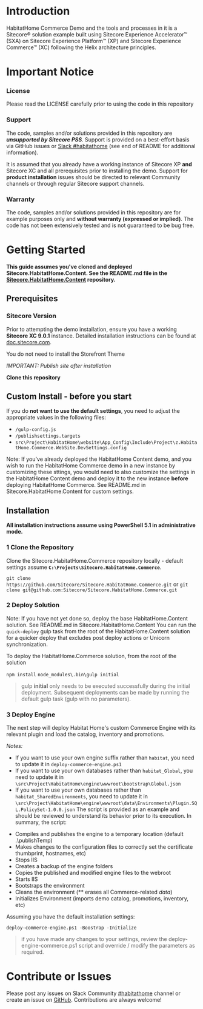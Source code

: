 # Introduction 
HabitatHome Commerce Demo and the tools and processes in it is a Sitecore&reg; solution example built using Sitecore Experience Accelerator&trade; (SXA) on Sitecore Experience Platform&trade; (XP) and Sitecore Experience Commerce&trade; (XC) following the Helix architecture principles.

# Important Notice

### License
Please read the LICENSE carefully prior to using the code in this repository
 
### Support

The code, samples and/or solutions provided in this repository are ***unsupported by Sitecore PSS***. Support is provided on a best-effort basis via GitHub issues or [Slack #habitathome](https://sitecorechat.slack.com/messages/habitathome/) (see end of README for additional information).

It is assumed that you already have a working instance of Sitecore XP **and** Sitecore XC  and all prerequisites prior to installing the demo. Support for **product installation** issues should be directed to relevant Community channels or through regular Sitecore support channels. 

### Warranty

The code, samples and/or solutions provided in this repository are for example purposes only and **without warranty (expressed or implied)**. The code has not been extensively tested and is not guaranteed to be bug free.  

# Getting Started

**This guide assumes you've cloned and deployed Sitecore.HabitatHome.Content. See the README.md file in the [Sitecore.HabitatHome.Content](https://github.com/sitecore/sitecore.habitathome.content) repository.**

## Prerequisites

### Sitecore Version

Prior to attempting the demo installation, ensure you have a working **Sitecore XC 9.0.1** instance. Detailed installation instructions can be found at [doc.sitecore.com](http://commercesdn.sitecore.net/SitecoreXC_9.0/Installation-Guide/Sitecore-XC-9.0_Installation_Guide(On-Prem).pdf).

You do not need to install the Storefront Theme

*IMPORTANT: Publish site after installation*

**Clone this repository**

## Custom Install - before you start

If you do **not want to use the default settings**, you need to adjust the appropriate values in the following files:

* `/gulp-config.js` 
* `/publishsettings.targets` 
* `src\Project\HabitatHome\website\App_Config\Include\Project\z.HabitatHome.Commerce.WebSite.DevSettings.config`

Note: If you've already deployed the HabitatHome Content demo, and you wish to run the HabitatHome Commerce demo in a new instance by customizing these sttings,
you would need to also customize the settings in the HabitatHome Content demo and deploy it to the new instance **before** deploying HabitatHome Commerce. 
See README.md in Sitecore.HabitatHome.Content for custom settings.

## Installation
**All installation instructions assume using PowerShell 5.1 in administrative mode.**

### 1 Clone the Repository
Clone the Sitecore.HabitatHome.Commerce repository locally - default settings assume **`C:\Projects\Sitecore.HabitatHome.Commerce`**. 

`git clone https://github.com/Sitecore/Sitecore.HabitatHome.Commerce.git` or 
`git clone git@github.com:Sitecore/Sitecore.HabitatHome.Commerce.git`
  
### 2 Deploy Solution
Note: If you have not yet done so, deploy the base HabitatHome.Content solution. See README.md in Sitecore.HabitatHome.Content
You can run the `quick-deploy` gulp task from the root of the HabitatHome.Content solution for a quicker deploy that excludes post deploy actions or Unicorn synchronization.

To deploy the HabitatHome.Commerce solution, from the root of the solution

`npm install`
`node_modules\.bin\gulp initial`
> gulp **initial** only needs to be executed successfully during the initial deployment. Subsequent deployments can be made by running the default gulp task (gulp with no parameters). 

### 3 Deploy Engine

The next step will deploy Habitat Home's custom Commerce Engine with its relevant plugin and load the catalog, inventory and promotions.

_Notes:_
* If you want to use your own engine suffix rather than `habitat`, you need to update it in `deploy-commerce-engine.ps1`
* If you want to use your own databases rather than `habitat_Global`, you need to update it in `\src\Project\HabitatHome\engine\wwwroot\bootstrap\Global.json`
* If you want to use your own databases rather than `habitat_SharedEnvironments`, you need to update it in `\src\Project\HabitatHome\engine\wwwroot\data\Environments\Plugin.SQL.PolicySet-1.0.0.json`
The script is provided as an example and should be reviewed to understand its behavior prior to its execution. In summary, the script:

- Compiles and publishes the engine to a temporary location (default .\publishTemp)
- Makes changes to the configuration files to correctly set the certificate thumbprint, hostnames, etc)
- Stops IIS
- Creates a backup of the engine folders
- Copies the published and modified engine files to the webroot
- Starts IIS 
- Bootstraps the environment
- Cleans the environment (** erases all Commerce-related *data*)
- Initializes Environment (imports demo catalog, promotions, inventory, etc)


Assuming you have the default installation settings:

    deploy-commerce-engine.ps1 -Boostrap -Initialize

> if you have made any changes to your settings, review the deploy-engine-commerce.ps1 script and override / modify the parameters as required.


# Contribute or Issues
Please post any issues on Slack Community [#habitathome](https://sitecorechat.slack.com/messages/habitathome/) channel or create an issue on [GitHub](https://github.com/Sitecore/Sitecore.HabitatHome.Commerce/issues). Contributions are always welcome!